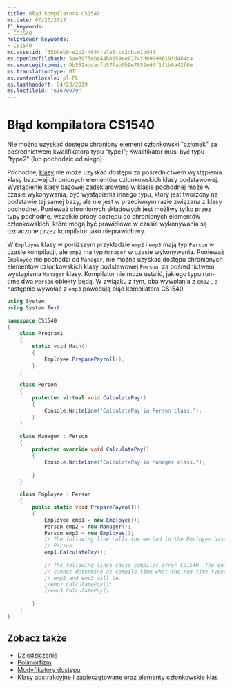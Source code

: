 ```yaml
---
title: Błąd kompilatora CS1540
ms.date: 07/20/2015
f1_keywords:
- CS1540
helpviewer_keywords:
- CS1540
ms.assetid: f35bbeb9-e2b2-4644-a7e6-cc2dbce1bd44
ms.openlocfilehash: 5ae3975ebe44b0159ee8274fd09998619fd484ca
ms.sourcegitcommit: 9b552addadfb57fab0b9e7852ed4f1f1b8a42f8e
ms.translationtype: MT
ms.contentlocale: pl-PL
ms.lasthandoff: 04/23/2019
ms.locfileid: "61670979"
---
```

# <a name="compiler-error-cs1540"></a>Błąd kompilatora CS1540
Nie można uzyskać dostępu chroniony element członkowski "członek" za pośrednictwem kwalifikatora typu "type1"; Kwalifikator musi być typu "type2" (lub pochodzić od niego)  
  
 Pochodnej [klasy](../../../csharp/language-reference/keywords/class.md) nie może uzyskać dostępu za pośrednictwem wystąpienia klasy bazowej chronionych elementów członkowskich klasy podstawowej. Wystąpienie klasy bazowej zadeklarowana w klasie pochodnej może w czasie wykonywania, być wystąpienia innego typu, który jest tworzony na podstawie tej samej bazy, ale nie jest w przeciwnym razie związana z klasy pochodnej. Ponieważ chronionych składowych jest możliwy tylko przez typy pochodne, wszelkie próby dostępu do chronionych elementów członkowskich, które mogą być prawidłowe w czasie wykonywania są oznaczone przez kompilator jako nieprawidłowy.  
  
 W `Employee` klasy w poniższym przykładzie `emp2` i `emp3` mają typ `Person` w czasie kompilacji, ale `emp2` ma typ `Manager` w czasie wykonywania. Ponieważ `Employee` nie pochodzi od `Manager`, nie można uzyskać dostępu chronionych elementów członkowskich klasy podstawowej `Person`, za pośrednictwem wystąpienia `Manager` klasy. Kompilator nie może ustalić, jakiego typu run-time dwa `Person` obiekty będą. W związku z tym, oba wywołania z `emp2` , a następnie wywołać z `emp3` powodują błąd kompilatora CS1540.  
  
```csharp  
using System;  
using System.Text;  
  
namespace CS1540  
{  
    class Program1  
    {  
        static void Main()  
        {  
            Employee.PreparePayroll();  
        }  
    }  
  
    class Person  
    {  
        protected virtual void CalculatePay()   
        {  
            Console.WriteLine("CalculatePay in Person class.");  
        }  
    }  
  
    class Manager : Person  
    {  
        protected override void CalculatePay()   
        {  
            Console.WriteLine("CalculatePay in Manager class.");   
  
        }  
    }  
  
    class Employee : Person  
    {  
        public static void PreparePayroll()  
        {  
            Employee emp1 = new Employee();  
            Person emp2 = new Manager();  
            Person emp3 = new Employee();  
            // The following line calls the method in the Employee base class,  
            // Person.  
            emp1.CalculatePay();   
  
            // The following lines cause compiler error CS1540. The compiler   
            // cannot determine at compile time what the run-time types of   
            // emp2 and emp3 will be.  
            //emp2.CalculatePay();   
            //emp3.CalculatePay();  
  
        }  
    }  
}  
```  
  
## <a name="see-also"></a>Zobacz także

- [Dziedziczenie](../../../csharp/programming-guide/classes-and-structs/inheritance.md)
- [Polimorfizm](../../../csharp/programming-guide/classes-and-structs/polymorphism.md)
- [Modyfikatory dostępu](../../../csharp/programming-guide/classes-and-structs/access-modifiers.md)
- [Klasy abstrakcyjne i zapieczętowane oraz elementy członkowskie klas](../../../csharp/programming-guide/classes-and-structs/abstract-and-sealed-classes-and-class-members.md)
